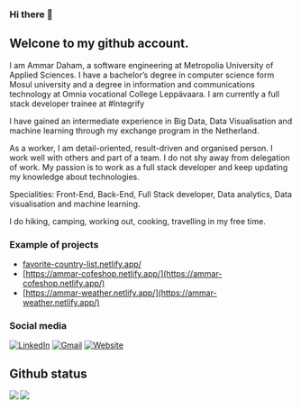 ### Hi there 👋

<!--
**Ammar-daham/Ammar-daham** is a ✨ _special_ ✨ repository because its `README.md` (this file) appears on your GitHub profile.

Here are some ideas to get you started:

- 🔭 I’m currently working on ...
- 🌱 I’m currently learning ...
- 👯 I’m looking to collaborate on ...
- 🤔 I’m looking for help with ...
- 💬 Ask me about ...
- 📫 How to reach me: ...
- 😄 Pronouns: ...
- ⚡ Fun fact: ...
-->


## Welcone to my github account.

I am Ammar Daham, a software engineering at Metropolia University of Applied Sciences.  I have a bachelor’s degree in computer science form Mosul university and a degree in information and communications technology at Omnia vocational College Leppävaara. I am currently a full stack developer trainee at #Integrify 

I have gained an intermediate experience in Big Data, Data Visualisation and machine learning through my exchange program in the Netherland.

As a worker, I am detail-oriented, result-driven and organised person. I work well with others and part of a team. I do not shy away from delegation of work. My passion is to work as a full stack developer and keep updating my knowledge about technologies.  

Specialities: Front-End, Back-End, Full Stack developer, Data analytics, Data visualisation and machine learning. 

I do hiking, camping, working out, cooking, travelling in my free time.


### Example of projects
- [favorite-country-list.netlify.app/](favorite-country-list.netlify.app/)
- [https://ammar-cofeshop.netlify.app/](https://ammar-cofeshop.netlify.app/)
- [https://ammar-weather.netlify.app/](https://ammar-weather.netlify.app/)

### Social media
[![LinkedIn](https://img.shields.io/badge/LinkedIn-blue?style=for-the-badge&logo=linkedin)](https://fi.linkedin.com/in/ammar-daham/)
[![Gmail](https://img.shields.io/badge/Gmail-D14836?style=for-the-badge&logo=gmail&logoColor=white)](mailto:aljewaryammar@gmail.com)
[![Website](https://img.shields.io/badge/website-000000?style=for-the-badge&logo=About.me&logoColor=white)]()


## Github status
<img align="left" src="https://github-readme-stats.vercel.app/api?username=ammar-daham&show_icons=true&hide_border=true" />
<img src="https://github-readme-stats.vercel.app/api/top-langs/?username=ammar-daham&langs_count=5&hide=css,scss,html&hide_border=true" algin="center" />
